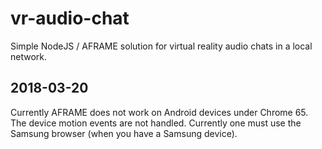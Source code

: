 # vr-audio-chat
Simple NodeJS / AFRAME solution for virtual reality audio chats in a local network.

## 2018-03-20

Currently AFRAME does not work on Android devices under Chrome 65. The device motion events are not handled. Currently one must use the Samsung browser (when you have a Samsung device).
